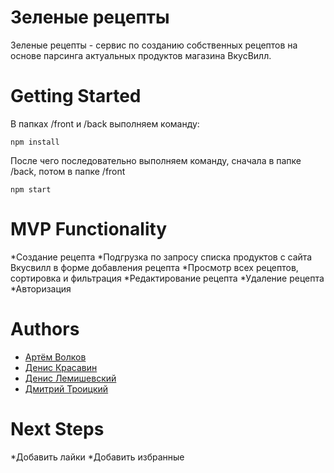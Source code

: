 # Зеленые рецепты
Зеленые рецепты - сервис по созданию собственных рецептов на основе парсинга актуальных продуктов магазина ВкусВилл.
# Getting Started
В папках /front и  /back выполняем команду:
```
npm install
```
После чего последовательно выполняем команду, сначала в папке /back, потом в папке /front
```
npm start
```
# MVP Functionality
*Создание рецепта
*Подгрузка по запросу списка продуктов с сайта Вкусвилл в форме добавления рецепта
*Просмотр всех рецептов, сортировка и фильтрация 
*Редактирование рецепта
*Удаление рецепта
*Авторизация

# Authors
<ul>
<li><a href="https://github.com/ArtVolchara">Артём Волков</a></li>
<li><a href="https://github.com/debbes">Денис Красавин</a></li>
 <li><a href="https://github.com/beshunmo">Денис Лемишевский</a></li>
<li><a href="https://github.com/mitrafantos">Дмитрий Троицкий</a></li>
</ul>

# Next Steps
*Добавить лайки
*Добавить избранные
